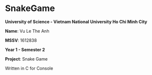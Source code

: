 # SnakeGame

**University of Science - Vietnam National University Ho Chi Minh City**

**Name**: Vu Le The Anh

**MSSV**: 1612838




**Year 1 - Semester 2**

**Project**: Snake Game

Written in C for Console
